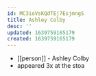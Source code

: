 ```yaml
---
id: MC3ioVsKQdTEj7EsjmngS
title: Ashley Colby
desc: ''
updated: 1639759165179
created: 1639759165179
---
```



- [[person]] - Ashley Colby
- appeared 3x at the stoa
